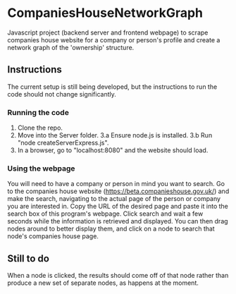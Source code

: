 # CompaniesHouseNetworkGraph
Javascript project (backend server and frontend webpage) to scrape companies house website for a company or person's profile and create a network graph of the 'ownership' structure.

## Instructions
The current setup is still being developed, but the instructions to run the code should not change significantly.

### Running the code
1. Clone the repo.
2. Move into the Server folder.
3.a Ensure node.js is installed.
3.b Run "node createServerExpress.js".
4. In a browser, go to "localhost:8080" and the website should load.

### Using the webpage
You will need to have a company or person in mind you want to search. Go to the companies house website (https://beta.companieshouse.gov.uk/) and make the search, navigating to the actual page of the person or company you are interested in. Copy the URL of the desired page and paste it into the search box of this program's webpage. Click search and wait a few seconds while the information is retrieved and displayed.
You can then drag nodes around to better display them, and click on a node to search that node's companies house page.

## Still to do
When a node is clicked, the results should come off of that node rather than produce a new set of separate nodes, as happens at the moment.
